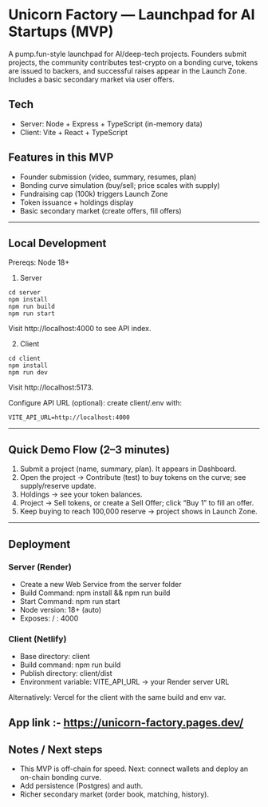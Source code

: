 # Unicorn Factory — Launchpad for AI Startups (MVP)

A pump.fun-style launchpad for AI/deep-tech projects. Founders submit projects, the community contributes test-crypto on a bonding curve, tokens are issued to backers, and successful raises appear in the Launch Zone. Includes a basic secondary market via user offers.

## Tech
- Server: Node + Express + TypeScript (in-memory data)
- Client: Vite + React + TypeScript

## Features in this MVP
- Founder submission (video, summary, resumes, plan)
- Bonding curve simulation (buy/sell; price scales with supply)
- Fundraising cap (100k) triggers Launch Zone
- Token issuance + holdings display
- Basic secondary market (create offers, fill offers)

---

## Local Development

Prereqs: Node 18+

1) Server
```
cd server
npm install
npm run build
npm run start
```
Visit http://localhost:4000 to see API index.

2) Client
```
cd client
npm install
npm run dev
```
Visit http://localhost:5173.

Configure API URL (optional): create client/.env with:
```
VITE_API_URL=http://localhost:4000
```

---

## Quick Demo Flow (2–3 minutes)
1. Submit a project (name, summary, plan). It appears in Dashboard.
2. Open the project → Contribute (test) to buy tokens on the curve; see supply/reserve update.
3. Holdings → see your token balances.
4. Project → Sell tokens, or create a Sell Offer; click “Buy 1” to fill an offer.
5. Keep buying to reach 100,000 reserve → project shows in Launch Zone.

---

## Deployment

### Server (Render)
- Create a new Web Service from the server folder
- Build Command: npm install && npm run build
- Start Command: npm run start
- Node version: 18+ (auto)
- Exposes: / : 4000

### Client (Netlify)
- Base directory: client
- Build command: npm run build
- Publish directory: client/dist
- Environment variable: VITE_API_URL → your Render server URL

Alternatively: Vercel for the client with the same build and env var.

App link :- https://unicorn-factory.pages.dev/
---

## Notes / Next steps
- This MVP is off-chain for speed. Next: connect wallets and deploy an on-chain bonding curve.
- Add persistence (Postgres) and auth.
- Richer secondary market (order book, matching, history).
